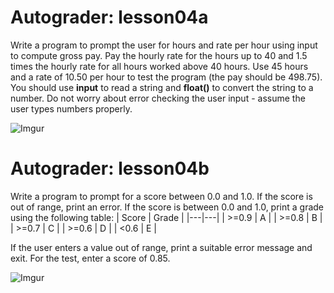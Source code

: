 # Autograder: lesson04a

Write a program to prompt the user for hours and rate per hour using input to compute gross pay. Pay the hourly rate for the hours up to 40 and 1.5 times the hourly rate for all hours worked above 40 hours. Use 45 hours and a rate of 10.50 per hour to test the program (the pay should be 498.75). You should use **input** to read a string and **float()** to convert the string to a number. Do not worry about error checking the user input - assume the user types numbers properly.

![Imgur](https://imgur.com/XH1KvyE.png)

# Autograder: lesson04b

Write a program to prompt for a score between 0.0 and 1.0. If the score is out of range, print an error. If the score is between 0.0 and 1.0, print a grade using the following table:
| Score | Grade |
|---|---|
| >=0.9 | A |
| >=0.8 | B |
| >=0.7 | C |
| >=0.6 | D |
| <0.6 | E | 

If the user enters a value out of range, print a suitable error message and exit. For the test, enter a score of 0.85.

![Imgur](https://imgur.com/souh0yJ.png)